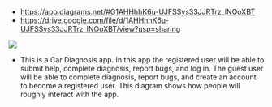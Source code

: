 * https://app.diagrams.net/#G1AHHhhK6u-UJFSSys33JJRTrz_lNOoXBT
* https://drive.google.com/file/d/1AHHhhK6u-UJFSSys33JJRTrz_lNOoXBT/view?usp=sharing
<img src="file:///C:/Users/mikem/Downloads/CIS%20350%20-%20Use%20Case%20Diagrams.drawio.pdf">

* This is a Car Diagnosis app. In this app the registered user will be able to submit help, complete diagnosis, report bugs, and log in. The guest user will be able to complete diagnosis, report bugs, and create an account to become a registered user. This diagram shows how people will roughly interact with the app.
